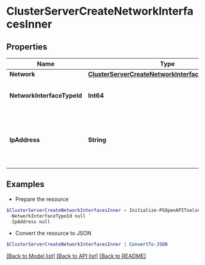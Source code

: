 # ClusterServerCreateNetworkInterfacesInner
## Properties

Name | Type | Description | Notes
------------ | ------------- | ------------- | -------------
**Network** | [**ClusterServerCreateNetworkInterfacesInnerNetwork**](ClusterServerCreateNetworkInterfacesInnerNetwork.md) |  | 
**NetworkInterfaceTypeId** | **Int64** | The id of type of the network interface. | [optional] 
**IpAddress** | **String** | The ip address. Not applicable when using DHCP or IP Pools. | [optional] 

## Examples

- Prepare the resource
```powershell
$ClusterServerCreateNetworkInterfacesInner = Initialize-PSOpenAPIToolsClusterServerCreateNetworkInterfacesInner  -Network null `
 -NetworkInterfaceTypeId null `
 -IpAddress null
```

- Convert the resource to JSON
```powershell
$ClusterServerCreateNetworkInterfacesInner | ConvertTo-JSON
```

[[Back to Model list]](../README.md#documentation-for-models) [[Back to API list]](../README.md#documentation-for-api-endpoints) [[Back to README]](../README.md)

